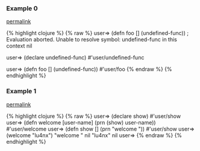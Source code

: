 ### Example 0
[permalink](#example-0)

{% highlight clojure %}
{% raw %}
user=> (defn foo []
         (undefined-func))
; Evaluation aborted. Unable to resolve symbol: undefined-func in this context
nil

user=> (declare undefined-func)
#'user/undefined-func

user=> (defn foo []
         (undefined-func))
#'user/foo
{% endraw %}
{% endhighlight %}


### Example 1
[permalink](#example-1)

{% highlight clojure %}
{% raw %}
user=> (declare show)
#'user/show
user=> (defn welcome [user-name] (prn (show) user-name))
#'user/welcome
user=> (defn show [] (prn "welcome "))
#'user/show
user=> (welcome "lu4nx")
"welcome "
nil "lu4nx"
nil
user=> {% endraw %}
{% endhighlight %}



